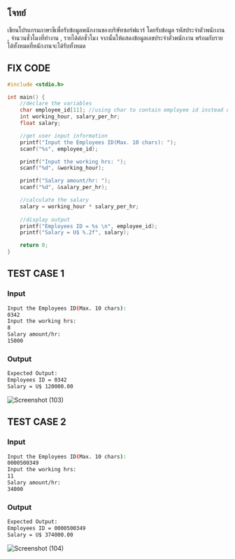 ## โจทย์
เขียนโปรแกรมภาษาซีเพื่อรับข้อมูลพนักงานของบริษัทซอร์ฟแวร์ โดยรับข้อมูล รหัสประจำตัวพนักงาน , จำนวนชั่วโมงที่ทำงาน , รายได้ต่อชั่วโมง จากนั้นให้แสดงข้อมูลเลขประจำตัวพนักงาน พร้อมกับรายได้ทั้งหมดที่หนักงานจะได้รับทั้งหมด

## FIX CODE
```c++
#include <stdio.h>

int main() {
    //declare the variables
    char employee_id[11]; //using char to contain employee id instead of int and make it read until 10 characters but put 11 there because need a space for the \0
    int working_hour, salary_per_hr; 
    float salary;

    //get user input information
    printf("Input the Employees ID(Max. 10 chars): ");
    scanf("%s", employee_id);

    printf("Input the working hrs: ");
    scanf("%d", &working_hour);

    printf("Salary amount/hr: ");
    scanf("%d", &salary_per_hr);

    //calculate the salary
    salary = working_hour * salary_per_hr;
    
    //display output
    printf("Employees ID = %s \n", employee_id);
    printf("Salary = U$ %.2f", salary);

    return 0;
}
```

## TEST CASE 1
### Input
```bash
Input the Employees ID(Max. 10 chars): 
0342
Input the working hrs: 
8
Salary amount/hr: 
15000

```
### Output
```bash
Expected Output:
Employees ID = 0342
Salary = U$ 120000.00
```
![Screenshot (103)](https://github.com/user-attachments/assets/68078aa9-91d9-483c-b7d1-59aa336e3a7b)

## TEST CASE 2
### Input
```bash
Input the Employees ID(Max. 10 chars): 
0000500349
Input the working hrs: 
11
Salary amount/hr: 
34000

```
### Output
```bash
Expected Output:
Employees ID = 0000500349
Salary = U$ 374000.00
```
![Screenshot (104)](https://github.com/user-attachments/assets/cc708fc4-4905-4efc-9de4-5e39203a5780)
